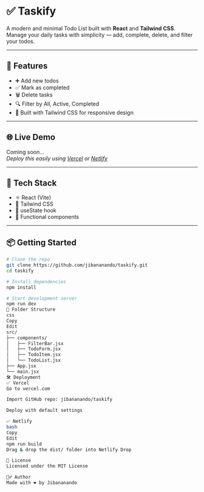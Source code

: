 # ✅ Taskify

A modern and minimal Todo List built with **React** and **Tailwind CSS**.  
Manage your daily tasks with simplicity — add, complete, delete, and filter your todos.

---

## 🚀 Features

- ➕ Add new todos
- ✅ Mark as completed
- 🗑️ Delete tasks
- 🔍 Filter by All, Active, Completed
- 💨 Built with Tailwind CSS for responsive design

---

## 🌐 Live Demo

Coming soon...  
_Deploy this easily using [Vercel](https://vercel.com) or [Netlify](https://netlify.com)_

---

## 🧱 Tech Stack

- ⚛️ React (Vite)
- 🎨 Tailwind CSS
- 💾 useState hook
- 🧩 Functional components

---

## 📦 Getting Started

```bash
# Clone the repo
git clone https://github.com/jibananando/taskify.git
cd taskify

# Install dependencies
npm install

# Start development server
npm run dev
📁 Folder Structure
css
Copy
Edit
src/
├── components/
│   ├── FilterBar.jsx
│   ├── TodoForm.jsx
│   ├── TodoItem.jsx
│   └── TodoList.jsx
├── App.jsx
└── main.jsx
🛠️ Deployment
✅ Vercel
Go to vercel.com

Import GitHub repo: jibananando/taskify

Deploy with default settings

✅ Netlify
bash
Copy
Edit
npm run build
Drag & drop the dist/ folder into Netlify Drop

📄 License
Licensed under the MIT License

🙋‍♂️ Author
Made with ❤️ by Jibananando

